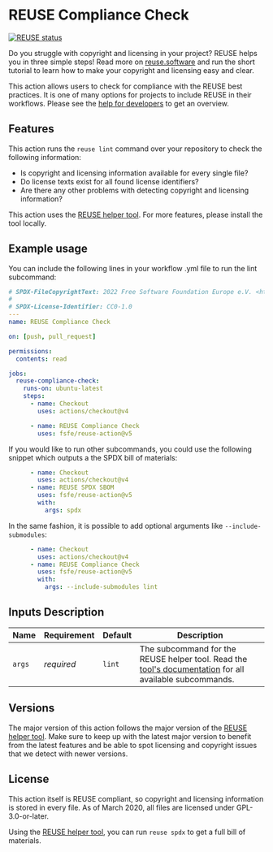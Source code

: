 <!--
SPDX-FileCopyrightText: 2020 Free Software Foundation Europe e.V. <https://fsfe.org>

SPDX-License-Identifier: GPL-3.0-or-later
-->

# REUSE Compliance Check

[![REUSE status](https://api.reuse.software/badge/github.com/fsfe/reuse-action)](https://api.reuse.software/info/github.com/fsfe/reuse-action)

Do you struggle with copyright and licensing in your project? REUSE helps you in three simple steps! Read more on [reuse.software](https://reuse.software) and run the short tutorial to learn how to make your copyright and licensing easy and clear.

This action allows users to check for compliance with the REUSE best practices. It is one of many options for projects to include REUSE in their workflows. Please see the [help for developers](https://reuse.software/dev/) to get an overview.

## Features

This action runs the `reuse lint` command over your repository to check the following information:

* Is copyright and licensing information available for every single file?
* Do license texts exist for all found license identifiers?
* Are there any other problems with detecting copyright and licensing information?

This action uses the [REUSE helper tool](https://github.com/fsfe/reuse-tool). For more features, please install the tool locally.

## Example usage

You can include the following lines in your workflow .yml file to run the lint subcommand:

```yml
# SPDX-FileCopyrightText: 2022 Free Software Foundation Europe e.V. <https://fsfe.org>
#
# SPDX-License-Identifier: CC0-1.0
---
name: REUSE Compliance Check

on: [push, pull_request]

permissions:
  contents: read

jobs:
  reuse-compliance-check:
    runs-on: ubuntu-latest
    steps:
      - name: Checkout
        uses: actions/checkout@v4

      - name: REUSE Compliance Check
        uses: fsfe/reuse-action@v5
```

If you would like to run other subcommands, you could use the following snippet which outputs a the SPDX bill of materials:

```yml
      - name: Checkout
        uses: actions/checkout@v4
      - name: REUSE SPDX SBOM
        uses: fsfe/reuse-action@v5
        with:
          args: spdx
```

In the same fashion, it is possible to add optional arguments like `--include-submodules`:

```yml
      - name: Checkout
        uses: actions/checkout@v4
      - name: REUSE Compliance Check
        uses: fsfe/reuse-action@v5
        with:
          args: --include-submodules lint
```


## Inputs Description

| Name   | Requirement | Default | Description |
| ------ | ----------- | ------- | ----------- |
| `args` | _required_  | `lint`  | The subcommand for the REUSE helper tool. Read the [tool's documentation](https://reuse.readthedocs.io/) for all available subcommands. |

## Versions

The major version of this action follows the major version of the [REUSE helper tool](https://github.com/fsfe/reuse-tool). Make sure to keep up with the latest major version to benefit from the latest features and be able to spot licensing and copyright issues that we detect with newer versions.


## License

This action itself is REUSE compliant, so copyright and licensing information is stored in every file. As of March 2020, all files are licensed under GPL-3.0-or-later.

Using the [REUSE helper tool](https://github.com/fsfe/reuse-tool), you can run `reuse spdx` to get a full bill of materials.
